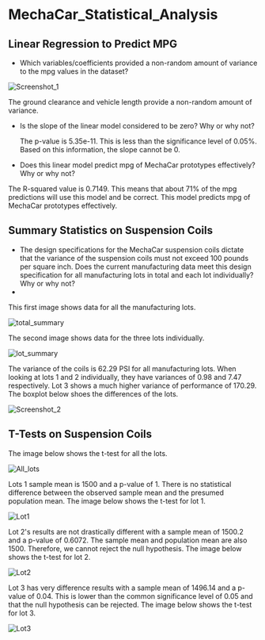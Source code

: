 # MechaCar_Statistical_Analysis

## Linear Regression to Predict MPG
- Which variables/coefficients provided a non-random amount of variance to the mpg values in the dataset?
  
![Screenshot_1](https://user-images.githubusercontent.com/80054925/123557505-be03a000-d756-11eb-800a-0313fb3f96bd.png)

  The ground clearance and vehicle length provide a non-random amount of variance. 

- Is the slope of the linear model considered to be zero? Why or why not?

  The p-value is 5.35e-11. This is less than the significance level of 0.05%. Based on this information, the slope cannot be 0. 

- Does this linear model predict mpg of MechaCar prototypes effectively? Why or why not?

The R-squared value is 0.7149. This means that about 71% of the mpg predictions will use this model and be correct. This model predicts mpg of MechaCar prototypes effectively.

## Summary Statistics on Suspension Coils
- The design specifications for the MechaCar suspension coils dictate that the variance of the suspension coils must not exceed 100 pounds per square inch. Does the current manufacturing data meet this design specification for all manufacturing lots in total and each lot individually? Why or why not?
- 
This first image shows data for all the manufacturing lots.

![total_summary](https://user-images.githubusercontent.com/80054925/123559120-bb597880-d75f-11eb-871b-e5dd2266cbe5.png)

The second image shows data for the three lots individually.

![lot_summary](https://user-images.githubusercontent.com/80054925/123559123-c01e2c80-d75f-11eb-8d17-a32824c78b8d.png)

The variance of the coils is 62.29 PSI for all manufacturing lots. When looking at lots 1 and 2 individually, they have variances of 0.98 and 7.47 respectively. Lot 3 shows a much higher variance of performance of 170.29. The boxplot below shoes the differences of the lots. 

![Screenshot_2](https://user-images.githubusercontent.com/80054925/123559436-9ebe4000-d761-11eb-8fc5-cf794ecfebc8.png)

## T-Tests on Suspension Coils

The image below shows the t-test for all the lots. 

![All_lots](https://user-images.githubusercontent.com/80054925/123559683-1a6cbc80-d763-11eb-9749-9177f12fa91b.png)


Lots 1 sample mean is 1500 and a p-value of 1. There is no statistical difference between the observed sample mean and the presumed population mean. The image below shows the t-test for lot 1.

![Lot1](https://user-images.githubusercontent.com/80054925/123559632-d5e12100-d762-11eb-8dcf-052efa7bde70.png)

Lot 2's results are not drastically different with a sample mean of 1500.2 and a p-value of 0.6072. The sample mean and population mean are also 1500. Therefore, we cannot reject the null hypothesis. The image below shows the t-test for lot 2. 

![Lot2](https://user-images.githubusercontent.com/80054925/123559752-a1219980-d763-11eb-9568-498602ddc2d1.png)

Lot 3 has very difference results with a sample mean of 1496.14 and a p-value of 0.04. This is lower than the common significance level of 0.05 and that the null hypothesis can be rejected. The image below shows the t-test for lot 3. 

![Lot3](https://user-images.githubusercontent.com/80054925/123559847-2e64ee00-d764-11eb-96ea-982b75286ddc.png)

